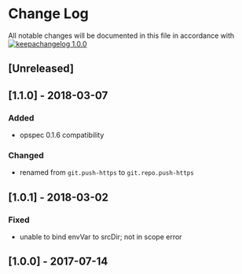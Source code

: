 # Change Log

All notable changes will be documented in this file in accordance with
[![keepachangelog 1.0.0](https://img.shields.io/badge/keepachangelog-1.0.0-brightgreen.svg)](http://keepachangelog.com/en/1.0.0/)

## \[Unreleased]

## \[1.1.0] - 2018-03-07

### Added

- opspec 0.1.6 compatibility

### Changed

- renamed from `git.push-https` to `git.repo.push-https`

## [1.0.1] - 2018-03-02

### Fixed

- unable to bind envVar to srcDir; not in scope error

## \[1.0.0] - 2017-07-14

